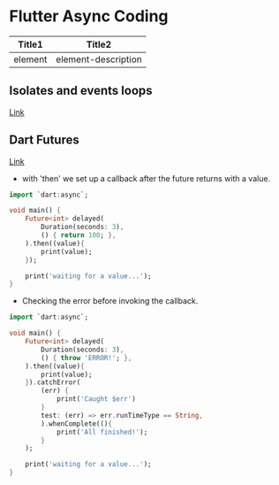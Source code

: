 <!--ts-->
<!--te-->

# Flutter Async Coding

Title1 | Title2
------------|-----
 element | element-description




## Isolates and events loops
[Link](https://www.youtube.com/watch?v=vl_AaCgudcY)


## Dart Futures 
[Link](https://youtu.be/OTS-ap9_aXc)

* with 'then' we set up a callback after the future returns with a value.

```dart
import `dart:async`;

void main() {
	Future<int> delayed(
		Duration(seconds: 3),
		() { return 100; },
	).then((value){   
		print(value);
	});

	print('waiting for a value...');
}
```

* Checking the error before invoking the callback.

```dart
import `dart:async`;

void main() {
	Future<int> delayed(
		Duration(seconds: 3),
		() { throw 'ERROR!'; },
	).then((value){   
		print(value);
	}).catchError(
		(err) {
			print('Caught $err')
		}
		test: (err) => err.runTimeType == String,
		).whenComplete((){
			print('All finished!');
		}
	);

	print('waiting for a value...');
}
```